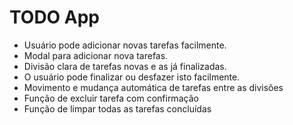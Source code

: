 # TODO App

- Usuário pode adicionar novas tarefas facilmente.
- Modal para adicionar nova tarefas.
- Divisão clara de tarefas novas e as já finalizadas.
- O usuário pode finalizar ou desfazer isto facilmente.
- Movimento e mudança automática de tarefas entre as divisões
- Função de excluir tarefa com confirmação
- Função de limpar todas as tarefas concluídas

